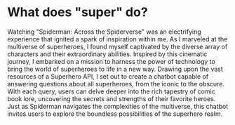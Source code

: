 # **What does "super" do?**
Watching "Spiderman: Across the Spiderverse" was an electrifying experience that ignited a spark of inspiration within me. As I marveled at the multiverse of superheroes, I found myself captivated by the diverse array of characters and their extraordinary abilities. Inspired by this cinematic journey, I embarked on a mission to harness the power of technology to bring the world of superheroes to life in a new way. Drawing upon the vast resources of a Superhero API, I set out to create a chatbot capable of answering questions about all superheroes, from the iconic to the obscure. With each query, users can delve deeper into the rich tapestry of comic book lore, uncovering the secrets and strengths of their favorite heroes. Just as Spiderman navigates the complexities of the multiverse, this chatbot invites users to explore the boundless possibilities of the superhero realm.
